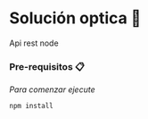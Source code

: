 # Solución optica  🚀

Api rest node

### Pre-requisitos 📋

_Para comenzar ejecute_

```::
npm install
```
